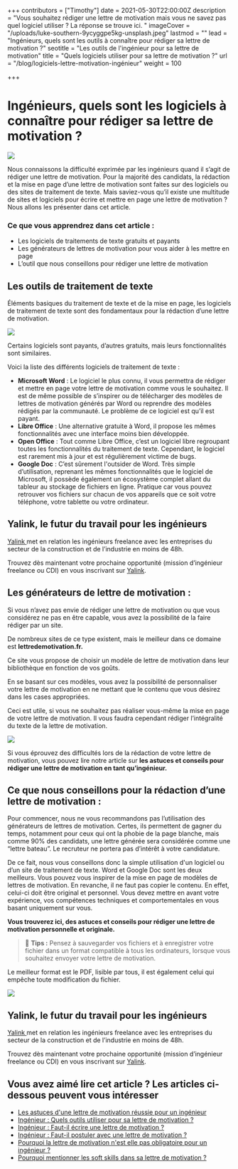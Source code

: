 +++
contributors = ["Timothy"]
date = 2021-05-30T22:00:00Z
description = "Vous souhaitez rédiger une lettre de motivation mais vous ne savez pas quel logiciel utiliser ? La réponse se trouve ici. "
imageCover = "/uploads/luke-southern-9ycyggpe5kg-unsplash.jpeg"
lastmod = ""
lead = "Ingénieurs, quels sont les outils à connaître pour rédiger sa lettre de motivation ?"
seotitle = "Les outils de l'ingénieur pour sa lettre de motivation"
title = "Quels logiciels utiliser pour sa lettre de motivation ?"
url = "/blog/logiciels-lettre-motivation-ingénieur"
weight = 100

+++
# Ingénieurs, quels sont les logiciels à connaître pour rédiger sa lettre de motivation ?

![](/uploads/fb_roll-safe-1.jpeg)

Nous connaissons la difficulté exprimée par les ingénieurs quand il s’agit de rédiger une lettre de motivation. Pour la majorité des candidats, la rédaction et la mise en page d’une lettre de motivation sont faites sur des logiciels ou des sites de traitement de texte. Mais saviez-vous qu’il existe une multitude de sites et logiciels pour écrire et mettre en page une lettre de motivation ? Nous allons les présenter dans cet article.

### Ce que vous apprendrez dans cet article :

* Les logiciels de traitements de texte gratuits et payants
* Les générateurs de lettres de motivation pour vous aider à les mettre en page
* L’outil que nous conseillons pour rédiger une lettre de motivation

## Les outils de traitement de texte

Éléments basiques du traitement de texte et de la mise en page, les logiciels de traitement de texte sont des fondamentaux pour la rédaction d’une lettre de motivation.

![](/uploads/luke-southern-9ycyggpe5kg-unsplash.jpeg)

Certains logiciels sont payants, d’autres gratuits, mais leurs fonctionnalités sont similaires.

Voici la liste des différents logiciels de traitement de texte :

* **Microsoft Word** : Le logiciel le plus connu, il vous permettra de rédiger et mettre en page votre lettre de motivation comme vous le souhaitez. Il est de même possible de s’inspirer ou de télécharger des modèles de lettres de motivation générés par Word ou reprendre des modèles rédigés par la communauté. Le problème de ce logiciel est qu’il est payant.
* **Libre Office** : Une alternative gratuite à Word, il propose les mêmes fonctionnalités avec une interface moins bien développée.
* **Open Office** : Tout comme Libre Office, c’est un logiciel libre regroupant toutes les fonctionnalités du traitement de texte. Cependant, le logiciel est rarement mis à jour et est régulièrement victime de bugs.
* **Google Doc** : C’est sûrement l'outsider de Word. Très simple d’utilisation, reprenant les mêmes fonctionnalités que le logiciel de Microsoft, il possède également un écosystème complet allant du tableur au stockage de fichiers en ligne. Pratique car vous pouvez retrouver vos fichiers sur chacun de vos appareils que ce soit votre téléphone, votre tablette ou votre ordinateur.

## Yalink, le futur du travail pour les ingénieurs

[Yalink ](http://yalink.fr)met en relation les ingénieurs freelance avec les entreprises du secteur de la construction et de l’industrie en moins de 48h.

Trouvez dès maintenant votre prochaine opportunité (mission d’ingénieur freelance ou CDI) en vous inscrivant sur [Yalink](http://app.yalink.fr).

## Les générateurs de lettre de motivation :

Si vous n’avez pas envie de rédiger une lettre de motivation ou que vous considérez ne pas en être capable, vous avez la possibilité de la faire rédiger par un site.

De nombreux sites de ce type existent, mais le meilleur dans ce domaine est **lettredemotivation.fr.**

Ce site vous propose de choisir un modèle de lettre de motivation dans leur bibliothèque en fonction de vos goûts.

En se basant sur ces modèles, vous avez la possibilité de personnaliser votre lettre de motivation en ne mettant que le contenu que vous désirez dans les cases appropriées.

Ceci est utile, si vous ne souhaitez pas réaliser vous-même la mise en page de votre lettre de motivation. Il vous faudra cependant rédiger l’intégralité du texte de la lettre de motivation.

![](/uploads/brett-jordan-5l0r8zqpzhk-unsplash.jpeg)

Si vous éprouvez des difficultés lors de la rédaction de votre lettre de motivation, vous pouvez lire notre article sur **les astuces et conseils pour rédiger une lettre de motivation en tant qu’ingénieur.**

## Ce que nous conseillons pour la rédaction d’une lettre de motivation :

Pour commencer, nous ne vous recommandons pas l’utilisation des générateurs de lettres de motivation. Certes, ils permettent de gagner du temps, notamment pour ceux qui ont la phobie de la page blanche, mais comme 90% des candidats, une lettre générée sera considérée comme une “lettre bateau”. Le recruteur ne portera pas d’intérêt à votre candidature.

De ce fait, nous vous conseillons donc la simple utilisation d'un logiciel ou d’un site de traitement de texte. Word et Google Doc sont les deux meilleurs. Vous pouvez vous inspirer de la mise en page de modèles de lettres de motivation. En revanche, il ne faut pas copier le contenu. En effet, celui-ci doit être original et personnel. Vous devez mettre en avant votre expérience, vos compétences techniques et comportementales en vous basant uniquement sur vous.

**Vous trouverez ici, des astuces et conseils pour rédiger une lettre de motivation personnelle et originale.**

> 🚀 **Tips :** Pensez à sauvegarder vos fichiers et à enregistrer votre fichier dans un format compatible à tous les ordinateurs, lorsque vous souhaitez envoyer votre lettre de motivation.

Le meilleur format est le PDF, lisible par tous, il est également celui qui empêche toute modification du fichier.

![](/uploads/marvin-meyer-syto3xs06fu-unsplash.jpeg)

## Yalink, le futur du travail pour les ingénieurs

[Yalink ](http://yalink.fr)met en relation les ingénieurs freelance avec les entreprises du secteur de la construction et de l’industrie en moins de 48h.

Trouvez dès maintenant votre prochaine opportunité (mission d’ingénieur freelance ou CDI) en vous inscrivant sur [Yalink](http://app.yalink.fr).

## Vous avez aimé lire cet article ? Les articles ci-dessous peuvent vous intéresser

* [Les astuces d'une lettre de motivation réussie pour un ingénieur](https://ressources.yalink.fr/blog/ing%C3%A9nieur-astuce-lettre-motivation/ "Quelle est la meilleure méthode pour réussir sa lettre de motivation ?")
* [Ingénieur : Quels outils utiliser pour sa lettre de motivation ?](https://ressources.yalink.fr/blog/logiciels-lettre-motivation-ing%C3%A9nieur/ "Les outils pour rédiger sa lettre de motivation d'ingénieur")
* [Ingénieur : Faut-il écrire une lettre de motivation ?]()
* [Ingénieur : Faut-il postuler avec une lettre de motivation ?]()
* [Pourquoi la lettre de motivation n'est elle pas obligatoire pour un ingénieur ?]()
* [Pourquoi mentionner les soft skills dans sa lettre de motivation ?]()
